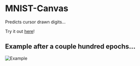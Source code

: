 # MNIST-Canvas
Predicts cursor drawn digits...

Try it out [here](https://dclstn.github.io/MNIST-Canvas/)!

## Example after a couple hundred epochs...

![Example](https://i.imgur.com/rd3ZToc.gif)